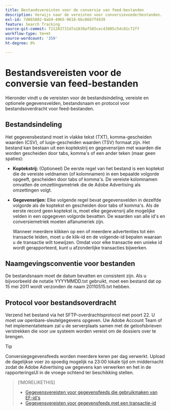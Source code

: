 ```yaml
---
title: Bestandsvereisten voor de conversie van feed-bestanden
description: Verwijs naar de vereisten voor conversievoederbestanden.
exl-id: 7d865802-0ab9-4965-9618-6bc0667f4939
feature: Search Tracking
source-git-commit: f21283731d7a1830af585cec43805c54c81c72ff
workflow-type: tm+mt
source-wordcount: '359'
ht-degree: 0%

---
```


# Bestandsvereisten voor de conversie van feed-bestanden

Hieronder vindt u de vereisten voor de bestandsindeling, vereiste en optionele gegevensvelden, bestandsnaam en protocol voor bestandsoverdracht voor feed-bestanden.

## Bestandsindeling

Het gegevensbestand moet in vlakke tekst (TXT), komma-gescheiden waarden (CSV), of lusje-gescheiden waarden (TSV) formaat zijn. Het bestand kan bestaan uit een koptekstrij en gegevensrijen met waarden die worden gescheiden door tabs, komma&#39;s of een ander teken (maar geen spaties):

* **Koptekstrij:** (Optioneel) De eerste regel van het bestand is een koptekst die de vereiste veldnamen (of kolomnamen) in een bepaalde volgorde opgeeft, gescheiden door tabs of komma&#39;s. De vereiste kolomnamen omvatten de omzettingsmetriek die de Adobe Advertising als omzettingen volgt.

* **Gegevensrijen:** Elke volgende regel bevat gegevensvelden in dezelfde volgorde als de koptekst en gescheiden door tabs of komma&#39;s. Als de eerste record geen koptekst is, moet elke gegevensrij alle mogelijke velden in een opgegeven volgorde bevatten. De waarden van alle id&#39;s en conversiemetriek moeten alfanumeriek zijn.

  Wanneer meerdere klikken op een of meerdere advertenties tot één transactie leiden, moet u de klik-id en de volgende-id bepalen waaraan u de transactie wilt toewijzen. Omdat voor elke transactie een unieke id wordt gerapporteerd, kunt u afzonderlijke transacties bijwerken.

## Naamgevingsconventie voor bestanden

De bestandsnaam moet de datum bevatten en consistent zijn. Als u bijvoorbeeld de notatie YYYYMMDD.txt gebruikt, moet een bestand dat op 15 mei 2011 wordt verzonden de naam 20110515.txt hebben.

## Protocol voor bestandsoverdracht

Verzend het bestand via het SFTP-overdrachtsprotocol met poort 22. U moet uw openbare-sleutelgegevens opgeven.  Uw Adobe Account Team of het implementatieteam zal u de serverplaats samen met de geloofsbrieven verstrekken die voor uw systeem worden vereist om de dossiers over te brengen.

>[!TIP]
>
>Conversiegegevensfeeds worden meerdere keren per dag verwerkt. Upload de dagelijkse voer zo spoedig mogelijk na 23:00 lokale tijd om middernacht zodat de Adobe Advertising uw gegevens kan verwerken en het in de rapporteringsUI in de vroege ochtend ter beschikking stellen.

>[!MORELIKETHIS]
>
>* [Gegevensvereisten voor gegevensfeeds die gebruikmaken van EF-id&#39;s](/help/search-social-commerce/tracking/feed-ef-id-data-requirements.md)
>* [Gegevensvereisten voor gegevensfeeds met een transactie-id](/help/search-social-commerce/tracking/feed-transaction-id-data-requirements.md)
